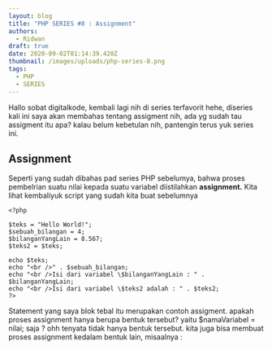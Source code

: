 ```yaml
---
layout: blog
title: "PHP SERIES #8 : Assignment"
authors:
  - Ridwan
draft: true
date: 2020-09-02T01:14:39.420Z
thumbnail: /images/uploads/php-series-8.png
tags:
  - PHP
  - SERIES
---
```

Hallo sobat digitalkode, kembali lagi nih di series terfavorit hehe, diseries kali ini saya akan membahas tentang assigment nih, ada yg sudah tau assigment itu apa? kalau belum kebetulan nih, pantengin terus yuk series ini.

## Assignment

Seperti yang sudah dibahas pad series PHP sebelumya, bahwa proses pembelrian suatu nilai kepada suatu variabel diistilahkan **assignment.** Kita lihat kembaliyuk script yang sudah kita buat sebelumnya

```
<?php

$teks = "Hello World!";
$sebuah_bilangan = 4;
$bilanganYangLain = 8.567;
$teks2 = $teks;

echo $teks;
echo "<br />" . $sebuah_bilangan;
echo "<br />Isi dari variabel \$bilanganYangLain : " . $bilanganYangLain;
echo "<br />Isi dari variabel \$teks2 adalah : " . $teks2;
?>
```

Statement yang saya blok tebal itu merupakan contoh assigment. apakah proses assignment hanya berupa bentuk tersebut? yaitu $namaVariabel = nilai; saja ? ohh tenyata tidak hanya bentuk tersebut. kita juga bisa membuat proses assignment kedalam bentuk lain, misaalnya :